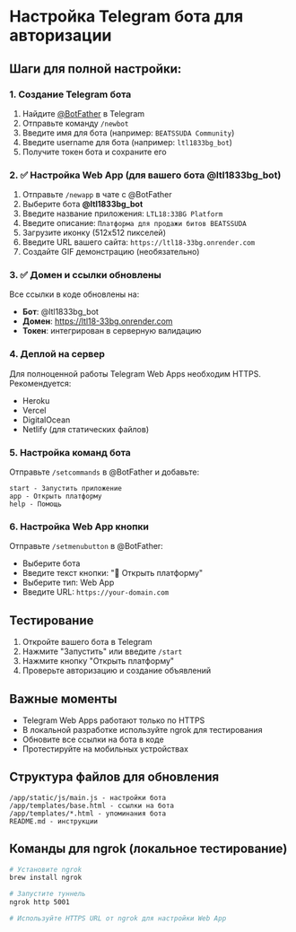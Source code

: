 # Настройка Telegram бота для авторизации

## Шаги для полной настройки:

### 1. Создание Telegram бота
1. Найдите [@BotFather](https://t.me/BotFather) в Telegram
2. Отправьте команду `/newbot`
3. Введите имя для бота (например: `BEATSSUDA Community`)
4. Введите username для бота (например: `ltl1833bg_bot`)
5. Получите токен бота и сохраните его

### 2. ✅ Настройка Web App (для вашего бота @ltl1833bg_bot)
1. Отправьте `/newapp` в чате с @BotFather
2. Выберите бота **@ltl1833bg_bot**
3. Введите название приложения: `LTL18:33BG Platform`
4. Введите описание: `Платформа для продажи битов BEATSSUDA`
5. Загрузите иконку (512x512 пикселей)
6. Введите URL вашего сайта: `https://ltl18-33bg.onrender.com`
7. Создайте GIF демонстрацию (необязательно)

### 3. ✅ Домен и ссылки обновлены
Все ссылки в коде обновлены на:
- **Бот**: @ltl1833bg_bot
- **Домен**: https://ltl18-33bg.onrender.com
- **Токен**: интегрирован в серверную валидацию

### 4. Деплой на сервер
Для полноценной работы Telegram Web Apps необходим HTTPS. Рекомендуется:
- Heroku
- Vercel  
- DigitalOcean
- Netlify (для статических файлов)

### 5. Настройка команд бота
Отправьте `/setcommands` в @BotFather и добавьте:
```
start - Запустить приложение
app - Открыть платформу
help - Помощь
```

### 6. Настройка Web App кнопки
Отправьте `/setmenubutton` в @BotFather:
- Выберите бота
- Введите текст кнопки: "🎵 Открыть платформу"
- Выберите тип: Web App
- Введите URL: `https://your-domain.com`

## Тестирование

1. Откройте вашего бота в Telegram
2. Нажмите "Запустить" или введите `/start`
3. Нажмите кнопку "Открыть платформу"
4. Проверьте авторизацию и создание объявлений

## Важные моменты

- Telegram Web Apps работают только по HTTPS
- В локальной разработке используйте ngrok для тестирования
- Обновите все ссылки на бота в коде
- Протестируйте на мобильных устройствах

## Структура файлов для обновления

```
/app/static/js/main.js - настройки бота
/app/templates/base.html - ссылки на бота  
/app/templates/*.html - упоминания бота
README.md - инструкции
```

## Команды для ngrok (локальное тестирование)
```bash
# Установите ngrok
brew install ngrok

# Запустите туннель
ngrok http 5001

# Используйте HTTPS URL от ngrok для настройки Web App
```